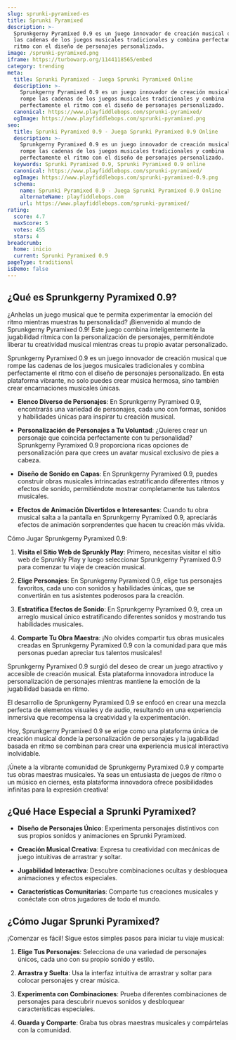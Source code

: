 ```yaml
---
slug: sprunki-pyramixed-es
title: Sprunki Pyramixed
description: >-
  Sprunkgerny Pyramixed 0.9 es un juego innovador de creación musical que rompe
  las cadenas de los juegos musicales tradicionales y combina perfectamente el
  ritmo con el diseño de personajes personalizado.
image: /sprunki-pyramixed.png
iframe: https://turbowarp.org/1144118565/embed
category: trending
meta:
  title: Sprunki Pyramixed - Juega Sprunki Pyramixed Online
  description: >-
    Sprunkgerny Pyramixed 0.9 es un juego innovador de creación musical que
    rompe las cadenas de los juegos musicales tradicionales y combina
    perfectamente el ritmo con el diseño de personajes personalizado.
  canonical: https://www.playfiddlebops.com/sprunki-pyramixed/
  ogImage: https://www.playfiddlebops.com/sprunki-pyramixed.png
seo:
  title: Sprunki Pyramixed 0.9 - Juega Sprunki Pyramixed 0.9 Online
  description: >-
    Sprunkgerny Pyramixed 0.9 es un juego innovador de creación musical que
    rompe las cadenas de los juegos musicales tradicionales y combina
    perfectamente el ritmo con el diseño de personajes personalizado.
  keywords: Sprunki Pyramixed 0.9, Sprunki Pyramixed 0.9 online
  canonical: https://www.playfiddlebops.com/sprunki-pyramixed/
  ogImage: https://www.playfiddlebops.com/sprunki-pyramixed-0.9.png
  schema:
    name: Sprunki Pyramixed 0.9 - Juega Sprunki Pyramixed 0.9 Online
    alternateName: playfiddlebops.com
    url: https://www.playfiddlebops.com/sprunki-pyramixed/
rating:
  score: 4.7
  maxScore: 5
  votes: 455
  stars: 4
breadcrumb:
  home: inicio
  current: Sprunki Pyramixed 0.9
pageType: traditional
isDemo: false
---
```


## ¿Qué es Sprunkgerny Pyramixed 0.9?

¿Anhelas un juego musical que te permita experimentar la emoción del ritmo mientras muestras tu personalidad? ¡Bienvenido al mundo de Sprunkgerny Pyramixed 0.9! Este juego combina inteligentemente la jugabilidad rítmica con la personalización de personajes, permitiéndote liberar tu creatividad musical mientras creas tu propio avatar personalizado.

Sprunkgerny Pyramixed 0.9 es un juego innovador de creación musical que rompe las cadenas de los juegos musicales tradicionales y combina perfectamente el ritmo con el diseño de personajes personalizado. En esta plataforma vibrante, no solo puedes crear música hermosa, sino también crear encarnaciones musicales únicas.

- **Elenco Diverso de Personajes**: En Sprunkgerny Pyramixed 0.9, encontrarás una variedad de personajes, cada uno con formas, sonidos y habilidades únicas para inspirar tu creación musical.

- **Personalización de Personajes a Tu Voluntad**: ¿Quieres crear un personaje que coincida perfectamente con tu personalidad? Sprunkgerny Pyramixed 0.9 proporciona ricas opciones de personalización para que crees un avatar musical exclusivo de pies a cabeza.

- **Diseño de Sonido en Capas**: En Sprunkgerny Pyramixed 0.9, puedes construir obras musicales intrincadas estratificando diferentes ritmos y efectos de sonido, permitiéndote mostrar completamente tus talentos musicales.

- **Efectos de Animación Divertidos e Interesantes**: Cuando tu obra musical salta a la pantalla en Sprunkgerny Pyramixed 0.9, apreciarás efectos de animación sorprendentes que hacen tu creación más vívida.

Cómo Jugar Sprunkgerny Pyramixed 0.9:

1. **Visita el Sitio Web de Sprunkly Play**: Primero, necesitas visitar el sitio web de Sprunkly Play y luego seleccionar Sprunkgerny Pyramixed 0.9 para comenzar tu viaje de creación musical.

1. **Elige Personajes**: En Sprunkgerny Pyramixed 0.9, elige tus personajes favoritos, cada uno con sonidos y habilidades únicas, que se convertirán en tus asistentes poderosos para la creación.

1. **Estratifica Efectos de Sonido**: En Sprunkgerny Pyramixed 0.9, crea un arreglo musical único estratificando diferentes sonidos y mostrando tus habilidades musicales.

1. **Comparte Tu Obra Maestra**: ¡No olvides compartir tus obras musicales creadas en Sprunkgerny Pyramixed 0.9 con la comunidad para que más personas puedan apreciar tus talentos musicales!

Sprunkgerny Pyramixed 0.9 surgió del deseo de crear un juego atractivo y accesible de creación musical. Esta plataforma innovadora introduce la personalización de personajes mientras mantiene la emoción de la jugabilidad basada en ritmo.

El desarrollo de Sprunkgerny Pyramixed 0.9 se enfocó en crear una mezcla perfecta de elementos visuales y de audio, resultando en una experiencia inmersiva que recompensa la creatividad y la experimentación.

Hoy, Sprunkgerny Pyramixed 0.9 se erige como una plataforma única de creación musical donde la personalización de personajes y la jugabilidad basada en ritmo se combinan para crear una experiencia musical interactiva inolvidable.

¡Únete a la vibrante comunidad de Sprunkgerny Pyramixed 0.9 y comparte tus obras maestras musicales. Ya seas un entusiasta de juegos de ritmo o un músico en ciernes, esta plataforma innovadora ofrece posibilidades infinitas para la expresión creativa!

## ¿Qué Hace Especial a Sprunki Pyramixed?

- **Diseño de Personajes Único**: Experimenta personajes distintivos con sus propios sonidos y animaciones en Sprunki Pyramixed.

- **Creación Musical Creativa**: Expresa tu creatividad con mecánicas de juego intuitivas de arrastrar y soltar.

- **Jugabilidad Interactiva**: Descubre combinaciones ocultas y desbloquea animaciones y efectos especiales.

- **Características Comunitarias**: Comparte tus creaciones musicales y conéctate con otros jugadores de todo el mundo.

## ¿Cómo Jugar Sprunki Pyramixed?

¡Comenzar es fácil! Sigue estos simples pasos para iniciar tu viaje musical:

1. **Elige Tus Personajes**: Selecciona de una variedad de personajes únicos, cada uno con su propio sonido y estilo.

1. **Arrastra y Suelta**: Usa la interfaz intuitiva de arrastrar y soltar para colocar personajes y crear música.

1. **Experimenta con Combinaciones**: Prueba diferentes combinaciones de personajes para descubrir nuevos sonidos y desbloquear características especiales.

1. **Guarda y Comparte**: Graba tus obras maestras musicales y compártelas con la comunidad.